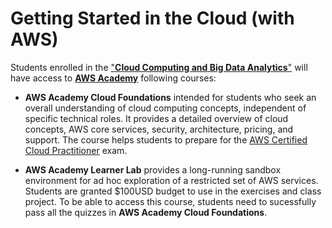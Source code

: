# Getting Started in the Cloud (with AWS)

Students enrolled in the ["**Cloud Computing and Big Data Analytics**"](https://ccbda-upc.github.io/) will have access to [**AWS Academy**](https://aws.amazon.com/training/awsacademy/) following courses:

- **AWS Academy Cloud Foundations** intended for students who seek an overall understanding of cloud computing concepts, independent of specific technical roles. It provides a detailed overview of cloud concepts, AWS core services, security, architecture, pricing, and support. The course helps students to prepare for the [AWS Certified Cloud Practitioner](https://aws.amazon.com/certification/certified-cloud-practitioner/) exam.

- **AWS Academy Learner Lab** provides a long-running sandbox environment for ad hoc exploration of a restricted set of AWS services. Students are granted $100USD budget to use in the exercises and class project. To be able to access this course, students need to sucessfully pass all the quizzes in **AWS Academy Cloud Foundations**.




